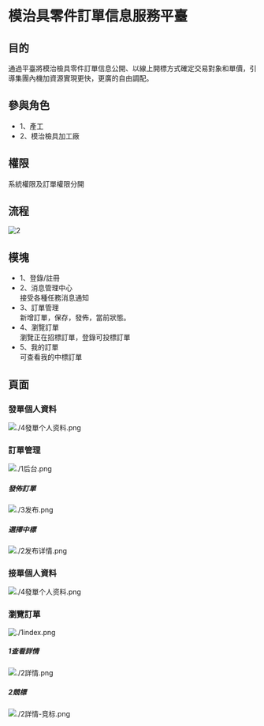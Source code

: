 # 模治具零件訂單信息服務平臺
## 目的
通過平臺將模治檢具零件訂單信息公開、以線上開標方式確定交易對象和單價，引導集團內機加資源實現更快，更廣的自由調配。
## 參與角色
* 1、產工  
* 2、模治檢具加工廠  
## 權限
系統權限及訂單權限分開  
## 流程
![2](./模治檢具訂單信息服務平台流程圖B.png)  
## 模塊
* 1、登錄/註冊
* 2、消息管理中心  
接受各種任務消息通知  
* 3、訂單管理  
新增訂單，保存，發佈，當前狀態。  
* 4、瀏覽訂單   
瀏覽正在招標訂單，登錄可投標訂單
* 5、我的訂單  
可查看我的中標訂單
## 頁面
### 發單個人資料
![./4發單个人资料.png](./4發單个人资料.png)
### 訂單管理  
![./1后台.png](./1后台.png)  
##### 發佈訂單
![./3发布.png](./3发布.png)
##### 選擇中標
![./2发布详情.png](./2发布详情.png)  
### 接單個人資料
![./4發單个人资料.png](./4接單个人资料.png)  
### 瀏覽訂單
![./1index.png](./1index.png)  
##### 1查看詳情
![./2詳情.png](./2詳情.png)  
##### 2競標
![./2詳情-竞标.png](./2詳情-竞标.png)  




